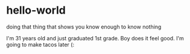 # hello-world
doing that thing that shows you know enough to know nothing

I'm 31 years old and just graduated 1st grade. 
Boy does it feel good. I'm going to make tacos later (:
